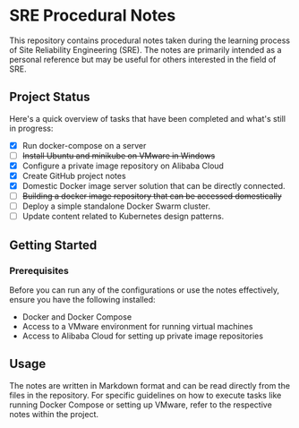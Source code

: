 
# SRE Procedural Notes

This repository contains procedural notes taken during the learning process of Site Reliability Engineering (SRE). The notes are primarily intended as a personal reference but may be useful for others interested in the field of SRE.

## Project Status

Here's a quick overview of tasks that have been completed and what's still in progress:

- [x] Run docker-compose on a server
- [ ] ~~Install Ubuntu and minikube on VMware in Windows~~
- [x] Configure a private image repository on Alibaba Cloud
- [x] Create GitHub project notes
- [x] Domestic Docker image server solution that can be directly connected.
- [ ] ~~Building a docker image repository that can be accessed domestically~~
- [ ] Deploy a simple standalone Docker Swarm cluster.
- [ ] Update content related to Kubernetes design patterns.

## Getting Started

### Prerequisites

Before you can run any of the configurations or use the notes effectively, ensure you have the following installed:
- Docker and Docker Compose
- Access to a VMware environment for running virtual machines
- Access to Alibaba Cloud for setting up private image repositories

## Usage

The notes are written in Markdown format and can be read directly from the files in the repository. For specific guidelines on how to execute tasks like running Docker Compose or setting up VMware, refer to the respective notes within the project.
